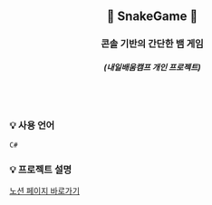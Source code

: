 
<br/>

## <p align="center"> :snake:  SnakeGame :snake:

### <p align="center"> 콘솔 기반의 간단한 뱀 게임 </p> 
##### <p align="center"> <b> _(내일배움캠프 개인 프로젝트)_ </b>

<br/>
<br/>

### :bulb: 사용 언어
```
C#
```

### :bulb: 프로젝트 설명

[노션 페이지 바로가기](https://www.notion.so/SnakeGame-de7690c866ad47a1a446f3befcc44b47)
